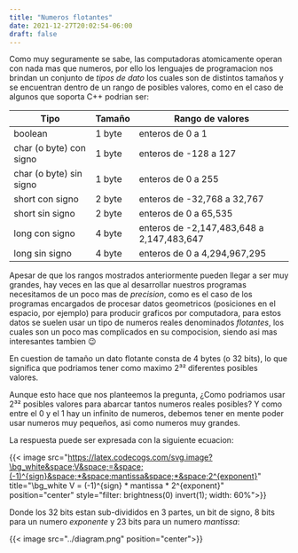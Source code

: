 ```yaml
---
title: "Numeros flotantes"
date: 2021-12-27T20:02:54-06:00
draft: false
---
```


Como muy seguramente se sabe, las computadoras atomicamente operan con nada mas que numeros, por ello los lenguajes de programacion nos brindan un conjunto de _tipos de dato_ los cuales son de distintos tamaños y se encuentran dentro de un rango de posibles valores, como en el caso de algunos que soporta C++ podrian ser:


| Tipo | Tamaño | Rango de valores|
|------|--------|-----------------|
|boolean|1 byte| enteros de 0 a 1|
|char (o byte) con signo| 1 byte | enteros de -128 a 127| 
|char (o byte) sin signo| 1 byte | enteros de 0 a 255|
|short con signo| 2 byte | enteros de -32,768 a 32,767|
|short sin signo| 2 byte | enteros de 0 a 65,535|
|long con signo| 4 byte | enteros de -2,147,483,648 a 2,147,483,647|
|long sin signo| 4 byte | enteros de 0 a 4,294,967,295|

Apesar de que los rangos mostrados anteriormente pueden llegar a ser muy grandes, hay veces en las que al desarrollar nuestros programas necesitamos de un poco mas de _precision_, como es el caso de los programas encargados de procesar datos geometricos (posiciones en el espacio, por ejemplo) para producir graficos por computadora, para estos datos se suelen usar un tipo de numeros reales denominados _flotantes_, los cuales son un poco mas complicados en su compocision, siendo asi mas interesantes tambien 😉

En cuestion de tamaño un dato flotante consta de 4 bytes (o 32 bits), lo que significa que podriamos tener como maximo 2³² diferentes posibles valores. 

Aunque esto hace que nos planteemos la pregunta, ¿Como podriamos usar 2³² posibles valores para abarcar tantos numeros reales posibles? Y como entre el 0 y el 1 hay un infinito de numeros, debemos tener en mente poder usar numeros muy pequeños, asi como numeros muy grandes.

La respuesta puede ser expresada con la siguiente ecuacion:

{{< image src="https://latex.codecogs.com/svg.image?\bg_white&space;V&space;=&space;(-1)^{sign}&space;*&space;mantissa&space;*&space;2^{exponent}" title="\bg_white V = (-1)^{sign} * mantissa * 2^{exponent}" position="center" style="filter: brightness(0) invert(1); width: 60%">}}

Donde los 32 bits estan sub-divididos en 3 partes, un bit de signo, 8 bits para un numero _exponente_ y 23 bits para un numero _mantissa_:

{{< image src="../diagram.png" position="center">}}